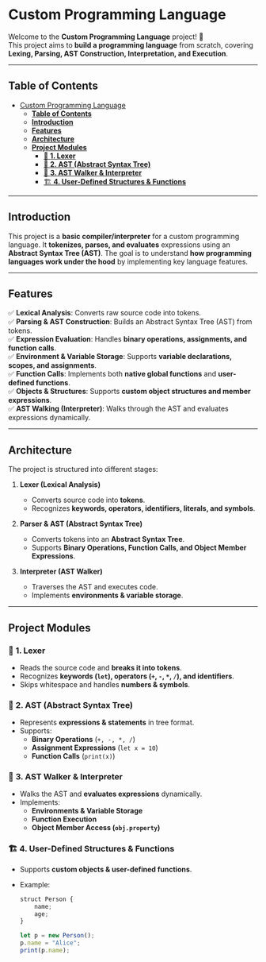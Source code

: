 # Custom Programming Language

Welcome to the **Custom Programming Language** project! 🚀  
This project aims to **build a programming language** from scratch, covering **Lexing, Parsing, AST Construction, Interpretation, and Execution**.

---

## **Table of Contents**

- [Custom Programming Language](#custom-programming-language)
  - [**Table of Contents**](#table-of-contents)
  - [**Introduction**](#introduction)
  - [**Features**](#features)
  - [**Architecture**](#architecture)
  - [**Project Modules**](#project-modules)
    - [📝 **1. Lexer**](#-1-lexer)
    - [🌳 **2. AST (Abstract Syntax Tree)**](#-2-ast-abstract-syntax-tree)
    - [🏃 **3. AST Walker \& Interpreter**](#-3-ast-walker--interpreter)
    - [🏗 **4. User-Defined Structures \& Functions**](#-4-user-defined-structures--functions)

---

## **Introduction**

This project is a **basic compiler/interpreter** for a custom programming language. It **tokenizes, parses, and evaluates** expressions using an **Abstract Syntax Tree (AST)**. The goal is to understand **how programming languages work under the hood** by implementing key language features.

---

## **Features**

✅ **Lexical Analysis**: Converts raw source code into tokens.  
✅ **Parsing & AST Construction**: Builds an Abstract Syntax Tree (AST) from tokens.  
✅ **Expression Evaluation**: Handles **binary operations, assignments, and function calls**.  
✅ **Environment & Variable Storage**: Supports **variable declarations, scopes, and assignments**.  
✅ **Function Calls**: Implements both **native global functions** and **user-defined functions**.  
✅ **Objects & Structures**: Supports **custom object structures and member expressions**.  
✅ **AST Walking (Interpreter)**: Walks through the AST and evaluates expressions dynamically.

---

## **Architecture**

The project is structured into different stages:

1. **Lexer (Lexical Analysis)**

    - Converts source code into **tokens**.
    - Recognizes **keywords, operators, identifiers, literals, and symbols**.

2. **Parser & AST (Abstract Syntax Tree)**

    - Converts tokens into an **Abstract Syntax Tree**.
    - Supports **Binary Operations, Function Calls, and Object Member Expressions**.

3. **Interpreter (AST Walker)**
    - Traverses the AST and executes code.
    - Implements **environments & variable storage**.

---

## **Project Modules**

### 📝 **1. Lexer**

-   Reads the source code and **breaks it into tokens**.
-   Recognizes **keywords (`let`), operators (`+`, `-`, `*`, `/`), and identifiers**.
-   Skips whitespace and handles **numbers & symbols**.

### 🌳 **2. AST (Abstract Syntax Tree)**

-   Represents **expressions & statements** in tree format.
-   Supports:
    -   **Binary Operations** (`+, -, *, /`)
    -   **Assignment Expressions** (`let x = 10`)
    -   **Function Calls** (`print(x)`)

### 🏃 **3. AST Walker & Interpreter**

-   Walks the AST and **evaluates expressions** dynamically.
-   Implements:
    -   **Environments & Variable Storage**
    -   **Function Execution**
    -   **Object Member Access (`obj.property`)**

### 🏗 **4. User-Defined Structures & Functions**

-   Supports **custom objects & user-defined functions**.
-   Example:

    ```js
    struct Person {
        name;
        age;
    }

    let p = new Person();
    p.name = "Alice";
    print(p.name);
    ```
